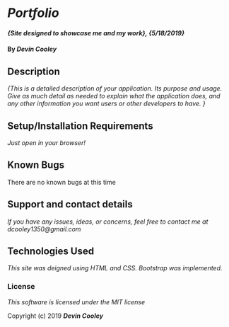 # _Portfolio_

#### _{Site designed to showcase me and my work}, {5/18/2019}_

#### By _**Devin Cooley**_

## Description

_{This is a detailed description of your application. Its purpose and usage.  Give as much detail as needed to explain what the application does, and any other information you want users or other developers to have. }_

## Setup/Installation Requirements

_Just open in your browser!_

## Known Bugs

There are no known bugs at this time

## Support and contact details

_If you have any issues, ideas, or concerns, feel free to contact me at dcooley1350@gmail.com_

## Technologies Used

_This site was deigned using HTML and CSS. Bootstrap was implemented._

### License

*This software is licensed under the MIT license*

Copyright (c) 2019 **_Devin Cooley_**